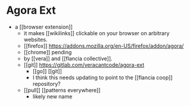# Agora Ext

- a [[browser extension]] 
  - it makes [[wikilinks]] clickable on your browser on arbitrary websites.
  - [[firefox]] https://addons.mozilla.org/en-US/firefox/addon/agora/
  - [[chrome]] pending
  - by [[vera]] and [[flancia collective]].
  - [[git]] https://gitlab.com/veracantcode/agora-ext
    - [[go]] [[git]] 
    - I think this needs updating to point to the [[flancia coop]] repository?
  - [[pull]] [[patterns everywhere]]
    - likely new name

